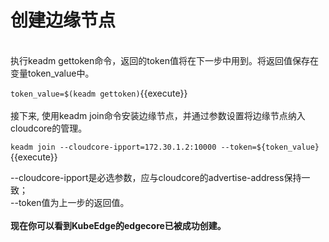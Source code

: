 # 创建边缘节点
<br>
执行keadm gettoken命令，返回的token值将在下一步中用到。将返回值保存在变量token_value中。

`token_value=$(keadm gettoken)`{{execute}}
<br>
<br>
接下来, 使用keadm join命令安装边缘节点，并通过参数设置将边缘节点纳入cloudcore的管理。
  
`keadm join --cloudcore-ipport=172.30.1.2:10000 --token=${token_value}`{{execute}}  

--cloudcore-ipport是必选参数，应与cloudcore的advertise-address保持一致；     
--token值为上一步的返回值。
<br> 
<br>
**现在你可以看到KubeEdge的edgecore已被成功创建。**

